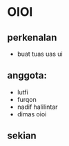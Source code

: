 # OIOI
## perkenalan
* buat tuas uas ui



## anggota:
* lutfi
* furqon
* nadif halilintar
* dimas oioi

## sekian
